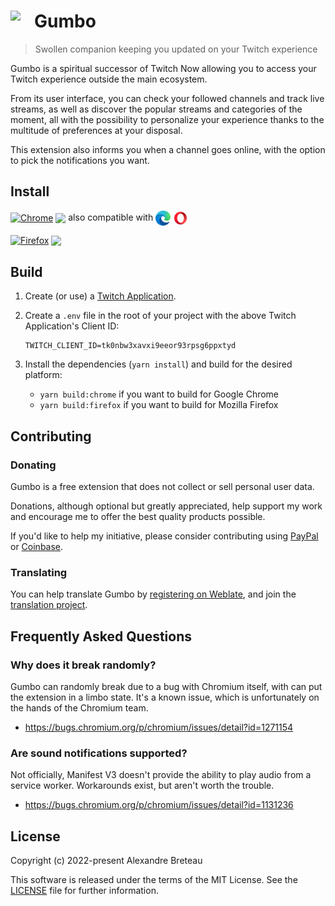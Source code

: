 # <img src="public/icon-48.png" width="38" align="left" /> Gumbo

> Swollen companion keeping you updated on your Twitch experience

Gumbo is a spiritual successor of Twitch Now allowing you to access your Twitch experience outside the main ecosystem.

From its user interface, you can check your followed channels and track live streams, as well as discover the popular streams and categories of the moment, all with the possibility to personalize your experience thanks to the multitude of preferences at your disposal.

This extension also informs you when a channel goes online, with the option to pick the notifications you want.

## Install

[link-chrome]: https://chrome.google.com/webstore/detail/gumbo-twitch-companion/aalmjfpohaedoddkobnibokclgeefamn 'Version published on Chrome Web Store'
[link-firefox]: https://addons.mozilla.org/firefox/addon/gumbo-twitch-companion 'Version published on Mozilla Add-ons'

[<img src="https://raw.githubusercontent.com/alrra/browser-logos/main/src/chrome/chrome.svg" width="48" alt="Chrome" valign="middle">][link-chrome] [<img valign="middle" src="https://img.shields.io/chrome-web-store/v/aalmjfpohaedoddkobnibokclgeefamn.svg?label=%20">][link-chrome] also compatible with [<img src="https://raw.githubusercontent.com/alrra/browser-logos/main/src/edge/edge.svg" width="24" alt="Edge" valign="middle">][link-chrome] [<img src="https://raw.githubusercontent.com/alrra/browser-logos/main/src/opera/opera.svg" width="24" alt="Opera" valign="middle">][link-chrome]

[<img src="https://raw.githubusercontent.com/alrra/browser-logos/main/src/firefox/firefox.svg" width="48" alt="Firefox" valign="middle">][link-firefox] [<img valign="middle" src="https://img.shields.io/amo/v/gumbo-twitch-companion.svg?label=%20">][link-firefox]

## Build

1. Create (or use) a [Twitch Application](https://dev.twitch.tv/console/apps).

2. Create a `.env` file in the root of your project with the above Twitch Application's Client ID:

    ```
    TWITCH_CLIENT_ID=tk0nbw3xavxi9eeor93rpsg6ppxtyd
    ```

3. Install the dependencies (`yarn install`) and build for the desired platform:

    - `yarn build:chrome` if you want to build for Google Chrome
    - `yarn build:firefox` if you want to build for Mozilla Firefox

## Contributing

### Donating

Gumbo is a free extension that does not collect or sell personal user data.

Donations, although optional but greatly appreciated, help support my work and encourage me to offer the best quality products possible.

If you'd like to help my initiative, please consider contributing using [PayPal](https://go.seldszar.fr/paypal) or [Coinbase](https://go.seldszar.fr/coinbase).

### Translating

You can help translate Gumbo by [registering on Weblate](https://hosted.weblate.org/accounts/register), and join the [translation project](https://hosted.weblate.org/projects/gumbo).

## Frequently Asked Questions

### Why does it break randomly?

Gumbo can randomly break due to a bug with Chromium itself, with can put the extension in a limbo state.
It's a known issue, which is unfortunately on the hands of the Chromium team.

- https://bugs.chromium.org/p/chromium/issues/detail?id=1271154

### Are sound notifications supported?

Not officially, Manifest V3 doesn't provide the ability to play audio from a service worker. Workarounds exist, but aren't worth the trouble.

- https://bugs.chromium.org/p/chromium/issues/detail?id=1131236

## License

Copyright (c) 2022-present Alexandre Breteau

This software is released under the terms of the MIT License.
See the [LICENSE](LICENSE) file for further information.
